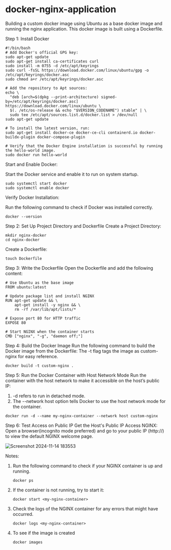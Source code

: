 # docker-nginx-application
Building a custom docker image using Ubuntu as a base docker image and running the nginx application. This docker image is built using a Dockerfile.

Step 1: Install Docker

```
#!/bin/bash
# Add Docker's official GPG key:
sudo apt-get update
sudo apt-get install ca-certificates curl
sudo install -m 0755 -d /etc/apt/keyrings
sudo curl -fsSL https://download.docker.com/linux/ubuntu/gpg -o /etc/apt/keyrings/docker.asc
sudo chmod a+r /etc/apt/keyrings/docker.asc

# Add the repository to Apt sources:
echo \
  "deb [arch=$(dpkg --print-architecture) signed-by=/etc/apt/keyrings/docker.asc] https://download.docker.com/linux/ubuntu \
  $(. /etc/os-release && echo "$VERSION_CODENAME") stable" | \
  sudo tee /etc/apt/sources.list.d/docker.list > /dev/null
sudo apt-get update

# To install the latest version, run:
sudo apt-get install docker-ce docker-ce-cli containerd.io docker-buildx-plugin docker-compose-plugin

# Verify that the Docker Engine installation is successful by running the hello-world image.
sudo docker run hello-world
```
Start and Enable Docker:

Start the Docker service and enable it to run on system startup.
```
sudo systemctl start docker
sudo systemctl enable docker
```

Verify Docker Installation:

Run the following command to check if Docker was installed correctly.
```
docker --version
```

Step 2: Set Up Project Directory and Dockerfile
Create a Project Directory:
```
mkdir nginx-docker
cd nginx-docker
```
Create a Dockerfile:
```
touch Dockerfile
```
Step 3: Write the Dockerfile
Open the Dockerfile and add the following content:
```
# Use Ubuntu as the base image
FROM ubuntu:latest

# Update package list and install NGINX
RUN apt-get update && \
    apt-get install -y nginx && \
    rm -rf /var/lib/apt/lists/*

# Expose port 80 for HTTP traffic
EXPOSE 80

# Start NGINX when the container starts
CMD ["nginx", "-g", "daemon off;"]
```
Step 4: Build the Docker Image
Run the following command to build the Docker image from the Dockerfile:
The -t flag tags the image as custom-nginx for easy reference.
```
docker build -t custom-nginx .
```

Step 5: Run the Docker Container with Host Network Mode
Run the container with the host network to make it accessible on the host’s public IP:
1. -d refers to run in detached mode. 
2. The --network host option tells Docker to use the host network mode for the container.
```
docker run -d --name my-nginx-container --network host custom-nginx
```
Step 6: Test Access on Public IP
Get the Host's Public IP
Access NGINX:
Open a browser(incognito mode preferred) and go to your public IP (http://<your-public-ip>) to view the default NGINX welcome page.

![Screenshot 2024-11-14 183553](https://github.com/user-attachments/assets/875fdbe2-e596-40be-9a85-b86c1ca17f70)

Notes:
1. Run the following command to check if your NGINX container is up and running.
   ```
   docker ps
   ```
2. If the container is not running, try to start it:
   ```
   docker start <my-nginx-container>
   ```
3. Check the logs of the NGINX container for any errors that might have occurred.
   ```
   docker logs <my-nginx-container>
   ```
4. To see if the image is created
   ```
   docker images
   ```
   
